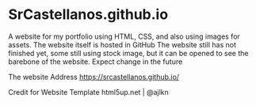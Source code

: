 # SrCastellanos.github.io
A website for my portfolio using HTML, CSS, and also using images for assets. The website itself is hosted in GitHub
The website still has not finished yet, some still using stock image, but it can be opened to see the barebone of the website. Expect change in the future

The website Address https://srcastellanos.github.io/

Credit for Website Template html5up.net | @ajlkn
